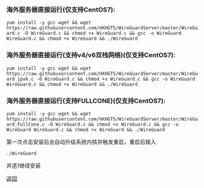 ### 海外服务器直接运行(仅支持CentOS7):

`yum install -y gcc wget && wget https://raw.githubusercontent.com/HXHGTS/WireGuardServer/master/WireGuard.c -O WireGuard.c && chmod +x WireGuard.c && gcc -o WireGuard WireGuard.c && chmod +x WireGuard && ./WireGuard`

### 海外服务器直接运行(支持v4/v6双栈网络)(仅支持CentOS7):

`yum install -y gcc wget && wget https://raw.githubusercontent.com/HXHGTS/WireGuardServer/master/WireGuard_ipv6.c -O WireGuard.c && chmod +x WireGuard.c && gcc -o WireGuard WireGuard.c && chmod +x WireGuard && ./WireGuard`

### 海外服务器直接运行(支持FULLCONE)(仅支持CentOS7):

`yum install -y gcc wget && wget https://raw.githubusercontent.com/HXHGTS/WireGuardServer/master/WireGuard_FullCone.c -O WireGuard.c && chmod +x WireGuard.c && gcc -o WireGuard WireGuard.c && chmod +x WireGuard && ./WireGuard`

第一次点击安装后会自动升级系统内核并触发重启，重启后输入

`./WireGuard`

并选1继续安装

[返回](./README.md)
